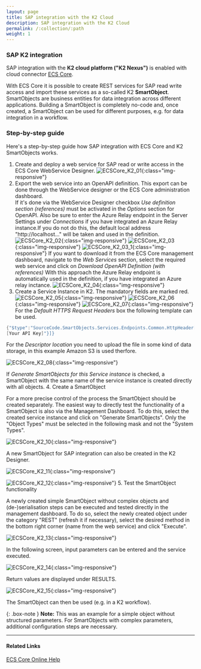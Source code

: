 ```yaml
---
layout: page
title: SAP integration with the K2 Cloud
description: SAP integration with the K2 Cloud
permalink: /:collection/:path
weight: 1
---
```


### SAP K2 integration

SAP integration with the **K2 cloud platform ("K2 Nexus")** is enabled with cloud connector [ECS Core](https://theobald-software.com/en/ecs-core/).

With ECS Core it is possible to create REST services for SAP read write access and import these services as a so-called K2 **SmartObject**.
SmartObjects are business entities for data integration across different applications. Building a SmartObject is completely no-code and, once created, a SmartObject can be used for different purposes, e.g. for data integration in a workflow.

### Step-by-step guide

Here's a step-by-step guide how SAP integration with ECS Core and K2 SmartObjects works.

1. Create and deploy a web service for SAP read or write access in the ECS Core WebService Designer. 
![ECSCore_K2_01](/img/contents/ecscore/ecscore_k2_01.png){:class="img-responsive"}
2. Export the web service into an OpenAPI definition.
This export can be done through the WebService designer or the ECS Core administration dashboard. <br>
If it's done via the WebService Designer checkbox *Use definition section (references)* must be activated in the *Options* section for OpenAPI. 
Also be sure to enter the Azure Relay endpoint in the Server Settings under *Connections* if you have integrated an Azure Relay instance.If you do not do this, 
the default local address "http://localhost..." will be taken and used in the definition.
![ECSCore_K2_02](/img/contents/ecscore/ecscore_k2_02.png){:class="img-responsive"}
![ECSCore_K2_03](/img/contents/ecscore/ecscore_k2_03.png){:class="img-responsive"}
![ECSCore_K2_03_1](/img/contents/ecscore/ecscore_k2_03_1.png){:class="img-responsive"}
If you want to download it from the ECS Core management dashboard, navigate to the *Web Services* section, select the required web service and click on *Download OpenAPI Definition (with references)*
With this approach the Azure Relay endpoint is automatically used in the definition, if you have integrated an Azure relay inctance. 
![ECSCore_K2_04](/img/contents/ecscore/ecscore_k2_04.png){:class="img-responsive"}
3. Create a Service Instance in K2. 
The mandatory fields are marked red.
![ECSCore_K2_05](/img/contents/ecscore/ecscore_k2_05.png){:class="img-responsive"}
![ECSCore_K2_06](/img/contents/ecscore/ecscore_k2_06.png){:class="img-responsive"}
![ECSCore_K2_07](/img/contents/ecscore/ecscore_k2_07.png){:class="img-responsive"} 
For the *Default HTTPS Request Headers* box the following template can be used.  

``` c#
{"$type":"SourceCode.SmartObjects.Services.Endpoints.Common.HttpHeader[], SourceCode.SmartObjects.Services.Endpoints.Common, Version=4.0.0.0, Culture=neutral, PublicKeyToken=null","$values":[{"$type":"SourceCode.SmartObjects.Services.Endpoints.Common.HttpHeader, SourceCode.SmartObjects.Services.Endpoints.Common, Version=4.0.0.0, Culture=neutral, PublicKeyToken=null","Name":"Authorization","Value":"Apikey 
[Your API Key]"}]}
```

For the *Descriptor location* you need to upload the file in some kind of data storage, in this example Amazon S3 is used therfore.  

![ECSCore_K2_08](/img/contents/ecscore/ecscore_k2_08.png){:class="img-responsive"} 
 
If *Generate SmartObjects for this Service instance* is checked, a SmartObject with the same name of the service instance is created directly with all objects. 
4. Create a SmartObject

For a more precise control of the process the SmartObject should be created separately. 
The easiest way to directly test the functionality of a SmartObject is also via the Management Dashboard.
To do this, select the created service instance and click on "Generate SmartObjects".
Only the "Object Types" must be selected in the following mask and not the "System Types".

![ECSCore_K2_10](/img/contents/ecscore/ecscore_k2_10.png){:class="img-responsive"} 
 
A new SmartObject for SAP integration can also be created in the K2 Designer. 
 
![ECSCore_K2_11](/img/contents/ecscore/ecscore_k2_11.png){:class="img-responsive"} 
 
![ECSCore_K2_12](/img/contents/ecscore/ecscore_k2_12.png){:class="img-responsive"} 
5. Test the SmartObject functionality
 
A newly created simple SmartObject without complex objects and (de-)serialisation steps can be executed and tested directly in the management dashboard.
To do so, select the newly created object under the category "REST" (refresh it if necessary), select the desired method in the bottom right corner (name from the web service) and click "Execute".

![ECSCore_K2_13](/img/contents/ecscore/ecscore_k2_13.png){:class="img-responsive"} 

In the following screen, input parameters can be entered and the service executed.
 
![ECSCore_K2_14](/img/contents/ecscore/ecscore_k2_14.png){:class="img-responsive"}

Return values are displayed under RESULTS. 

![ECSCore_K2_15](/img/contents/ecscore/ecscore_k2_15.png){:class="img-responsive"}

The SmartObject can then be used (e.g. in a K2 workflow).

{: .box-note }
**Note:** This was an example for a simple object without structured parameters. For SmartObjects with complex parameters, additional configuration steps are necessary.  

***********
#### Related Links

[ECS Core Online Help](https://help.theobald-software.com/en/ecs-core/)